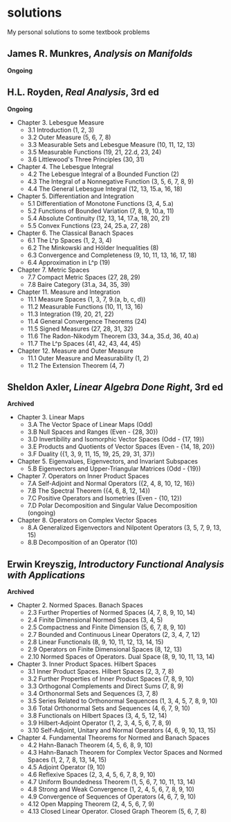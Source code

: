 # solutions
My personal solutions to some textbook problems

## James R. Munkres, *Analysis on Manifolds*

**Ongoing**


## H.L. Royden, *Real Analysis*, 3rd ed

**Ongoing**
* Chapter 3. Lebesgue Measure
  * 3.1 Introduction (1, 2, 3)
  * 3.2 Outer Measure (5, 6, 7, 8)
  * 3.3 Measurable Sets and Lebesgue Measure (10, 11, 12, 13)
  * 3.5 Measurable Functions (19, 21, 22.d, 23, 24)
  * 3.6 Littlewood's Three Principles (30, 31)
* Chapter 4. The Lebesgue Integral
  * 4.2 The Lebesgue Integral of a Bounded Function (2)
  * 4.3 The Integral of a Nonnegative Function (3, 5, 6, 7, 8, 9)
  * 4.4 The General Lebesgue Integral (12, 13, 15.a, 16, 18)
* Chapter 5. Differentiation and Integration
  * 5.1 Differentiation of Monotone Functions (3, 4, 5.a)
  * 5.2 Functions of Bounded Variation (7, 8, 9, 10.a, 11)
  * 5.4 Absolute Continuity (12, 13, 14, 17.a, 18, 20, 21)
  * 5.5 Convex Functions (23, 24, 25.a, 27, 28)
* Chapter 6. The Classical Banach Spaces
  * 6.1 The L^p Spaces (1, 2, 3, 4)
  * 6.2 The Minkowski and Hölder Inequalities (8)
  * 6.3 Convergence and Completeness (9, 10, 11, 13, 16, 17, 18)
  * 6.4 Approximation in L^p (19)
* Chapter 7. Metric Spaces
  * 7.7 Compact Metric Spaces (27, 28, 29)
  * 7.8 Baire Category (31.a, 34, 35, 39)
* Chapter 11. Measure and Integration
  * 11.1 Measure Spaces (1, 3, 7, 9.(a, b, c, d))
  * 11.2 Measurable Functions (10, 11, 13, 16)
  * 11.3 Integration (19, 20, 21, 22)
  * 11.4 General Convergence Theorems (24)
  * 11.5 Signed Measures (27, 28, 31, 32)
  * 11.6 The Radon-Nikodym Theorem (33, 34.a, 35.d, 36, 40.a)
  * 11.7 The L^p Spaces (41, 42, 43, 44, 45)
* Chapter 12. Measure and Outer Measure
  * 11.1 Outer Measure and Measurability (1, 2)
  * 11.2 The Extension Theorem (4, 7)


## Sheldon Axler, *Linear Algebra Done Right*, 3rd ed

**Archived**
* Chapter 3. Linear Maps
  * 3.A The Vector Space of Linear Maps (Odd)
  * 3.B Null Spaces and Ranges (Even - {28, 30})
  * 3.D Invertibility and Isomorphic Vector Spaces (Odd - {17, 19})
  * 3.E Products and Quotients of Vector Spaces (Even - {14, 18, 20})
  * 3.F Duality ({1, 3, 9, 11, 15, 19, 25, 29, 31, 37})
* Chapter 5. Eigenvalues, Eigenvectors, and Invariant Subspaces
  * 5.B Eigenvectors and Upper-Triangular Matrices (Odd - {19})
* Chapter 7. Operators on Inner Product Spaces
  * 7.A Self-Adjoint and Normal Operators ({2, 4, 8, 10, 12, 16})
  * 7.B The Spectral Theorem ({4, 6, 8, 12, 14})
  * 7.C Positive Operators and Isometries (Even - {10, 12})
  * 7.D Polar Decomposition and Singular Value Decomposition (ongoing)
* Chapter 8. Operators on Complex Vector Spaces
  * 8.A Generalized Eigenvectors and Nilpotent Operators (3, 5, 7, 9, 13, 15)
  * 8.B Decomposition of an Operator (10)


## Erwin Kreyszig, *Introductory Functional Analysis with Applications*

**Archived**
* Chapter 2. Normed Spaces. Banach Spaces
  * 2.3 Further Properties of Normed Spaces (4, 7, 8, 9, 10, 14)
  * 2.4 Finite Dimensional Normed Spaces (3, 4, 5)
  * 2.5 Compactness and Finite Dimension (5, 6, 7, 8, 9, 10)
  * 2.7 Bounded and Continuous Linear Operators (2, 3, 4, 7, 12)
  * 2.8 Linear Functionals (8, 9, 10, 11, 12, 13, 14, 15)
  * 2.9 Operators on Finite Dimensional Spaces (8, 12, 13)
  * 2.10 Normed Spaces of Operators. Dual Space (8, 9, 10, 11, 13, 14)
* Chapter 3. Inner Product Spaces. Hilbert Spaces
  * 3.1 Inner Product Spaces. Hilbert Spaces (2, 3, 7, 8)
  * 3.2 Further Properties of Inner Product Spaces (7, 8, 9, 10)
  * 3.3 Orthogonal Complements and Direct Sums (7, 8, 9)
  * 3.4 Orthonormal Sets and Sequences (3, 7, 8)
  * 3.5 Series Related to Orthonormal Sequences (1, 3, 4, 5, 7, 8, 9, 10)
  * 3.6 Total Orthonormal Sets and Sequences (4, 6, 7, 9, 10)
  * 3.8 Functionals on Hilbert Spaces (3, 4, 5, 12, 14)
  * 3.9 Hilbert-Adjoint Operator (1, 2, 3, 4, 5, 6, 7, 8, 9)
  * 3.10 Self-Adjoint, Unitary and Normal Operators (4, 6, 9, 10, 13, 15)
* Chapter 4. Fundamental Theorems for Normed and Banach Spaces
  * 4.2 Hahn-Banach Theorem (4, 5, 6, 8, 9, 10)
  * 4.3 Hahn-Banach Theorem for Complex Vector Spaces and Normed Spaces (1, 2, 7, 8, 13, 14, 15)
  * 4.5 Adjoint Operator (9, 10)
  * 4.6 Reflexive Spaces (2, 3, 4, 5, 6, 7, 8, 9, 10)
  * 4.7 Uniform Boundedness Theorem (1, 5, 6, 7, 10, 11, 13, 14)
  * 4.8 Strong and Weak Convergence (1, 2, 4, 5, 6, 7, 8, 9, 10)
  * 4.9 Convergence of Sequences of Operators (4, 6, 7, 9, 10)
  * 4.12 Open Mapping Theorem (2, 4, 5, 6, 7, 9)
  * 4.13 Closed Linear Operator. Closed Graph Theorem (5, 6, 7, 8)
